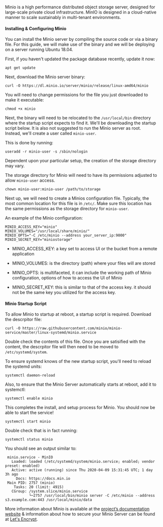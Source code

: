 <!-- <meta>
{
    "title":"Object Storage with Minio",
    "description":"Deploy, Setup, & Configure Minio Object Storage Server",
    "tag":["S3", "Object Storage", "Minio"],
    "seo-title":"Object Storage with Minio - Packet Technical Guides",
    "seo-description":"Deploy, Setup, & Configure Minio Object Storage Server",
    "og-title":"Object Storage with Minio",
    "og-description":"Deploy, Setup, & Configure Minio Object Storage Server"
}
</meta> -->

Minio is a high performance distributed object storage server, designed for large-scale private cloud infrastructure. MinIO is designed in a cloud-native manner to scale sustainably in multi-tenant environments. 


#### Installing & Configuring Minio 

You can install the Minio server by compiling the source code or via a binary file. For this guide, we will make use of the binary and we will be deploying on a server running Ubuntu 18.04.

First, if you haven't updated the package database recently, update it now:

```
apt get update
```

Next, download the Minio server binary:

```
curl -O https://dl.minio.io/server/minio/release/linux-amd64/minio
```

You will need to change permissions for the file you just downloaded to make it executable:

```
chmod +x minio
```

Next, the binary will need to be relocated to the `/usr/local/bin` directory where the startup script expects to find it. We'll be downloading the startup script below. It is also not suggested to run the Minio server as root. Instead, we'll create a user called `minio-user`.

This is done by running: 

```
useradd -r minio-user -s /sbin/nologin
```

Dependent upon your particular setup, the creation of the storage directory may vary.

The storage directory for  Minio will need to have its permissions adjusted to allow `minio-user` access.

```
chown minio-user:minio-user /path/to/storage
```

Next up, we will need to create a Minios configuration file. Typically, the most common location for this file is in `/etc/`. Make sure this location has the same permissions as the storage directory for `minio-user`.

An example of the Minio configuration: 

```
MINIO_ACCESS_KEY="minio"
MINIO_VOLUMES="/usr/local/share/minio/"
MINIO_OPTS="-C /etc/minio --address your_server_ip:9000"
MINIO_SECRET_KEY="miniostorage"
```
* MINIO_ACCESS_KEY: a key set to access UI or the bucket from a remote application

* MINIO_VOLUMES: is the directory (path) where your files will are stored

* MINIO_OPTS: is multifaceted, it can include the working path of Minio configuration, options of how to access the UI of Minio

* MINIO_SECRET_KEY: this is similar to that of the access key. it should not be the same key you utilized for the access key.


#### Minio Startup Script

To allow Minio to startup at reboot, a startup script is required. Download the descrpitor file: 

```
curl -O https://raw.githubusercontent.com/minio/minio-service/master/linux-systemd/minio.service
````

Double check the contents of this file. Once you are satisified with the content, the descrpitor file will then need to be moved to `/etc/systemd/system`.

To ensure systemd knows of the new startup script, you'll need to reload the systemd units:

```
systemctl daemon-reload
```

Also, to ensure that the Minio Server automatically starts at reboot, add it to systemctl:

```
systemctl enable minio
```

This completes the install, and setup process for Minio. You should now be able to start the service!

```
systemctl start minio
```

Double check that is in fact running:

```
systemctl status minio
```

You should see an output similar to: 

```
 minio.service - MinIO
   Loaded: loaded (/etc/systemd/system/minio.service; enabled; vendor preset: enabled)
   Active: active (running) since Thu 2020-04-09 15:31:45 UTC; 1 day 3h ago
     Docs: https://docs.min.io
 Main PID: 2757 (minio)
    Tasks: 20 (limit: 4915)
   CGroup: /system.slice/minio.service
           └─2757 /usr/local/bin/minio server -C /etc/minio --address s3.example.com:443 /usr/local/minio/data
```



More information about Minio is available at the [project’s documentation website](https://docs.minio.io/) & information about how to secure your Minio Server can be found at [Let's Encrypt](https://docs.min.io/docs/generate-let-s-encypt-certificate-using-concert-for-minio.html). 
